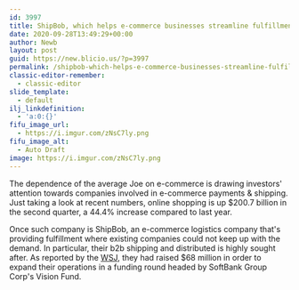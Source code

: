 ```yaml
---
id: 3997
title: ShipBob, which helps e-commerce businesses streamline fulfillment and manage inventory, raises $68M
date: 2020-09-28T13:49:29+00:00
author: Newb
layout: post
guid: https://new.blicio.us/?p=3997
permalink: /shipbob-which-helps-e-commerce-businesses-streamline-fulfillment-and-manage-inventory-raises-68m/
classic-editor-remember:
  - classic-editor
slide_template:
  - default
ilj_linkdefinition:
  - 'a:0:{}'
fifu_image_url:
  - https://i.imgur.com/zNsC7ly.png
fifu_image_alt:
  - Auto Draft
image: https://i.imgur.com/zNsC7ly.png
---
```

The dependence of the average Joe on e-commerce is drawing investors' attention towards companies involved in e-commerce payments & shipping. Just taking a look at recent numbers, online shopping is up $200.7 billion in the second quarter, a 44.4% increase compared to last year.

Once such company is ShipBob, an e-commerce logistics company that's providing fulfillment where existing companies could not keep up with the demand. In particular, their b2b shipping and distributed is highly sought after. As reported by the [WSJ](https://www.wsj.com/articles/e-commerce-surge-draws-investment-to-online-retail-logistics-providers-11601287201?mod=djemalertNEWS), they had raised $68 million in order to expand their operations in a funding round headed by SoftBank Group Corp's Vision Fund.